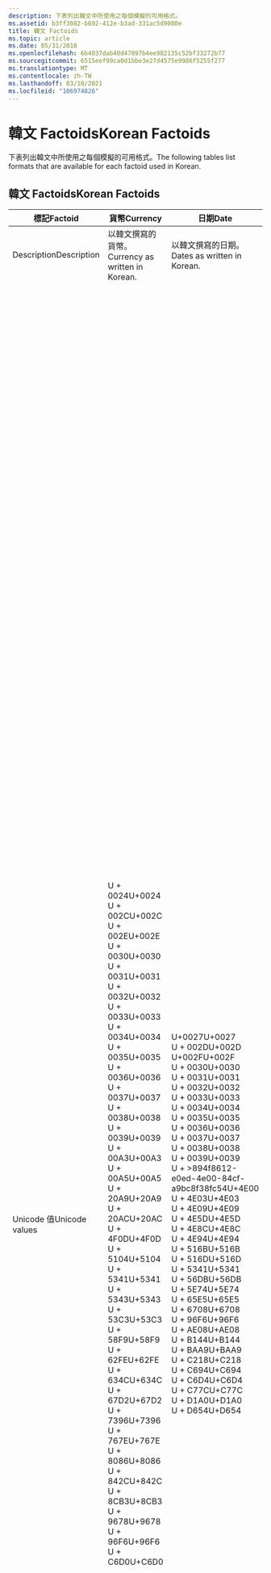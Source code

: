 ```yaml
---
description: 下表列出韓文中所使用之每個模擬的可用格式。
ms.assetid: b3ff3082-b692-412e-b3ad-331ac5d9080e
title: 韓文 Factoids
ms.topic: article
ms.date: 05/31/2018
ms.openlocfilehash: 6b4037dab40d47897b4ee982135c52bf33272b77
ms.sourcegitcommit: 6515eef99ca0d1bbe3e27d4575e9986f5255f277
ms.translationtype: MT
ms.contentlocale: zh-TW
ms.lasthandoff: 03/10/2021
ms.locfileid: "106974826"
---
```

# <a name="korean-factoids"></a><span data-ttu-id="56a8f-103">韓文 Factoids</span><span class="sxs-lookup"><span data-stu-id="56a8f-103">Korean Factoids</span></span>

<span data-ttu-id="56a8f-104">下表列出韓文中所使用之每個模擬的可用格式。</span><span class="sxs-lookup"><span data-stu-id="56a8f-104">The following tables list formats that are available for each factoid used in Korean.</span></span>

## <a name="korean-factoids"></a><span data-ttu-id="56a8f-105">韓文 Factoids</span><span class="sxs-lookup"><span data-stu-id="56a8f-105">Korean Factoids</span></span>



| <span data-ttu-id="56a8f-106">標記</span><span class="sxs-lookup"><span data-stu-id="56a8f-106">Factoid</span></span>                   | <span data-ttu-id="56a8f-107">**貨幣**</span><span class="sxs-lookup"><span data-stu-id="56a8f-107">**Currency**</span></span>                                                                                                                                                                                                                                                                                                                                                                                                                                                                                                                                                                                                                        | <span data-ttu-id="56a8f-108">**日期**</span><span class="sxs-lookup"><span data-stu-id="56a8f-108">**Date**</span></span>                                                                                                                                                                                                                                                                                                                                                                                                                                                                                                                                                                                                                                                                | <span data-ttu-id="56a8f-109">**拼音字母**</span><span class="sxs-lookup"><span data-stu-id="56a8f-109">**Jamo**</span></span>                                                                                                                                                                                                                                                                                                                                                                                                                                                                                                                                                                                                                                                                                                                                                                                                                                                                                                                                                                                                                                                                                                                                                                                                                                                                                                                                                                                                                                                                                                                                                                                                                                                                                                                                  | <span data-ttu-id="56a8f-110">**Number**</span><span class="sxs-lookup"><span data-stu-id="56a8f-110">**Number**</span></span>                                                                                                                                                                                                                                                                                                                                                                                                                                                                                                                                                                                                                          |
|---------------------------|-------------------------------------------------------------------------------------------------------------------------------------------------------------------------------------------------------------------------------------------------------------------------------------------------------------------------------------------------------------------------------------------------------------------------------------------------------------------------------------------------------------------------------------------------------------------------------------------------------------------------------------|-------------------------------------------------------------------------------------------------------------------------------------------------------------------------------------------------------------------------------------------------------------------------------------------------------------------------------------------------------------------------------------------------------------------------------------------------------------------------------------------------------------------------------------------------------------------------------------------------------------------------------------------------------------------------|-------------------------------------------------------------------------------------------------------------------------------------------------------------------------------------------------------------------------------------------------------------------------------------------------------------------------------------------------------------------------------------------------------------------------------------------------------------------------------------------------------------------------------------------------------------------------------------------------------------------------------------------------------------------------------------------------------------------------------------------------------------------------------------------------------------------------------------------------------------------------------------------------------------------------------------------------------------------------------------------------------------------------------------------------------------------------------------------------------------------------------------------------------------------------------------------------------------------------------------------------------------------------------------------------------------------------------------------------------------------------------------------------------------------------------------------------------------------------------------------------------------------------------------------------------------------------------------------------------------------------------------------------------------------------------------------------------------------------------------------|-------------------------------------------------------------------------------------------------------------------------------------------------------------------------------------------------------------------------------------------------------------------------------------------------------------------------------------------------------------------------------------------------------------------------------------------------------------------------------------------------------------------------------------------------------------------------------------------------------------------------------------|
| <span data-ttu-id="56a8f-111">Description</span><span class="sxs-lookup"><span data-stu-id="56a8f-111">Description</span></span><br/>    | <span data-ttu-id="56a8f-112">以韓文撰寫的貨幣。</span><span class="sxs-lookup"><span data-stu-id="56a8f-112">Currency as written in Korean.</span></span><br/>                                                                                                                                                                                                                                                                                                                                                                                                                                                                                                                                                                                           | <span data-ttu-id="56a8f-113">以韓文撰寫的日期。</span><span class="sxs-lookup"><span data-stu-id="56a8f-113">Dates as written in Korean.</span></span><br/>                                                                                                                                                                                                                                                                                                                                                                                                                                                                                                                                                                                                                                  | <span data-ttu-id="56a8f-114">拼音字母字元。</span><span class="sxs-lookup"><span data-stu-id="56a8f-114">Jamo characters.</span></span><br/>                                                                                                                                                                                                                                                                                                                                                                                                                                                                                                                                                                                                                                                                                                                                                                                                                                                                                                                                                                                                                                                                                                                                                                                                                                                                                                                                                                                                                                                                                                                                                                                                                                                                                                               | <span data-ttu-id="56a8f-115">以韓文撰寫的數位。</span><span class="sxs-lookup"><span data-stu-id="56a8f-115">Numbers as written in Korean.</span></span><br/>                                                                                                                                                                                                                                                                                                                                                                                                                                                                                                                                                                                            |
| <span data-ttu-id="56a8f-116">Unicode 值</span><span class="sxs-lookup"><span data-stu-id="56a8f-116">Unicode values</span></span><br/> | <span data-ttu-id="56a8f-117">U + 0024</span><span class="sxs-lookup"><span data-stu-id="56a8f-117">U+0024</span></span><br/> <span data-ttu-id="56a8f-118">U + 002C</span><span class="sxs-lookup"><span data-stu-id="56a8f-118">U+002C</span></span><br/> <span data-ttu-id="56a8f-119">U + 002E</span><span class="sxs-lookup"><span data-stu-id="56a8f-119">U+002E</span></span><br/> <span data-ttu-id="56a8f-120">U + 0030</span><span class="sxs-lookup"><span data-stu-id="56a8f-120">U+0030</span></span><br/> <span data-ttu-id="56a8f-121">U + 0031</span><span class="sxs-lookup"><span data-stu-id="56a8f-121">U+0031</span></span><br/> <span data-ttu-id="56a8f-122">U + 0032</span><span class="sxs-lookup"><span data-stu-id="56a8f-122">U+0032</span></span><br/> <span data-ttu-id="56a8f-123">U + 0033</span><span class="sxs-lookup"><span data-stu-id="56a8f-123">U+0033</span></span><br/> <span data-ttu-id="56a8f-124">U + 0034</span><span class="sxs-lookup"><span data-stu-id="56a8f-124">U+0034</span></span><br/> <span data-ttu-id="56a8f-125">U + 0035</span><span class="sxs-lookup"><span data-stu-id="56a8f-125">U+0035</span></span><br/> <span data-ttu-id="56a8f-126">U + 0036</span><span class="sxs-lookup"><span data-stu-id="56a8f-126">U+0036</span></span><br/> <span data-ttu-id="56a8f-127">U + 0037</span><span class="sxs-lookup"><span data-stu-id="56a8f-127">U+0037</span></span><br/> <span data-ttu-id="56a8f-128">U + 0038</span><span class="sxs-lookup"><span data-stu-id="56a8f-128">U+0038</span></span><br/> <span data-ttu-id="56a8f-129">U + 0039</span><span class="sxs-lookup"><span data-stu-id="56a8f-129">U+0039</span></span><br/> <span data-ttu-id="56a8f-130">U + 00A3</span><span class="sxs-lookup"><span data-stu-id="56a8f-130">U+00A3</span></span><br/> <span data-ttu-id="56a8f-131">U + 00A5</span><span class="sxs-lookup"><span data-stu-id="56a8f-131">U+00A5</span></span><br/> <span data-ttu-id="56a8f-132">U + 20A9</span><span class="sxs-lookup"><span data-stu-id="56a8f-132">U+20A9</span></span><br/> <span data-ttu-id="56a8f-133">U + 20AC</span><span class="sxs-lookup"><span data-stu-id="56a8f-133">U+20AC</span></span><br/> <span data-ttu-id="56a8f-134">U + 4F0D</span><span class="sxs-lookup"><span data-stu-id="56a8f-134">U+4F0D</span></span><br/> <span data-ttu-id="56a8f-135">U + 5104</span><span class="sxs-lookup"><span data-stu-id="56a8f-135">U+5104</span></span><br/> <span data-ttu-id="56a8f-136">U + 5341</span><span class="sxs-lookup"><span data-stu-id="56a8f-136">U+5341</span></span><br/> <span data-ttu-id="56a8f-137">U + 5343</span><span class="sxs-lookup"><span data-stu-id="56a8f-137">U+5343</span></span><br/> <span data-ttu-id="56a8f-138">U + 53C3</span><span class="sxs-lookup"><span data-stu-id="56a8f-138">U+53C3</span></span><br/> <span data-ttu-id="56a8f-139">U + 58F9</span><span class="sxs-lookup"><span data-stu-id="56a8f-139">U+58F9</span></span><br/> <span data-ttu-id="56a8f-140">U + 62FE</span><span class="sxs-lookup"><span data-stu-id="56a8f-140">U+62FE</span></span><br/> <span data-ttu-id="56a8f-141">U + 634C</span><span class="sxs-lookup"><span data-stu-id="56a8f-141">U+634C</span></span><br/> <span data-ttu-id="56a8f-142">U + 67D2</span><span class="sxs-lookup"><span data-stu-id="56a8f-142">U+67D2</span></span><br/> <span data-ttu-id="56a8f-143">U + 7396</span><span class="sxs-lookup"><span data-stu-id="56a8f-143">U+7396</span></span><br/> <span data-ttu-id="56a8f-144">U + 767E</span><span class="sxs-lookup"><span data-stu-id="56a8f-144">U+767E</span></span><br/> <span data-ttu-id="56a8f-145">U + 8086</span><span class="sxs-lookup"><span data-stu-id="56a8f-145">U+8086</span></span><br/> <span data-ttu-id="56a8f-146">U + 842C</span><span class="sxs-lookup"><span data-stu-id="56a8f-146">U+842C</span></span><br/> <span data-ttu-id="56a8f-147">U + 8CB3</span><span class="sxs-lookup"><span data-stu-id="56a8f-147">U+8CB3</span></span><br/> <span data-ttu-id="56a8f-148">U + 9678</span><span class="sxs-lookup"><span data-stu-id="56a8f-148">U+9678</span></span><br/> <span data-ttu-id="56a8f-149">U + 96F6</span><span class="sxs-lookup"><span data-stu-id="56a8f-149">U+96F6</span></span><br/> <span data-ttu-id="56a8f-150">U + C6D0</span><span class="sxs-lookup"><span data-stu-id="56a8f-150">U+C6D0</span></span><br/> | <span data-ttu-id="56a8f-151">U+0027</span><span class="sxs-lookup"><span data-stu-id="56a8f-151">U+0027</span></span><br/> <span data-ttu-id="56a8f-152">U + 002D</span><span class="sxs-lookup"><span data-stu-id="56a8f-152">U+002D</span></span><br/> <span data-ttu-id="56a8f-153">U+002F</span><span class="sxs-lookup"><span data-stu-id="56a8f-153">U+002F</span></span><br/> <span data-ttu-id="56a8f-154">U + 0030</span><span class="sxs-lookup"><span data-stu-id="56a8f-154">U+0030</span></span><br/> <span data-ttu-id="56a8f-155">U + 0031</span><span class="sxs-lookup"><span data-stu-id="56a8f-155">U+0031</span></span><br/> <span data-ttu-id="56a8f-156">U + 0032</span><span class="sxs-lookup"><span data-stu-id="56a8f-156">U+0032</span></span><br/> <span data-ttu-id="56a8f-157">U + 0033</span><span class="sxs-lookup"><span data-stu-id="56a8f-157">U+0033</span></span><br/> <span data-ttu-id="56a8f-158">U + 0034</span><span class="sxs-lookup"><span data-stu-id="56a8f-158">U+0034</span></span><br/> <span data-ttu-id="56a8f-159">U + 0035</span><span class="sxs-lookup"><span data-stu-id="56a8f-159">U+0035</span></span><br/> <span data-ttu-id="56a8f-160">U + 0036</span><span class="sxs-lookup"><span data-stu-id="56a8f-160">U+0036</span></span><br/> <span data-ttu-id="56a8f-161">U + 0037</span><span class="sxs-lookup"><span data-stu-id="56a8f-161">U+0037</span></span><br/> <span data-ttu-id="56a8f-162">U + 0038</span><span class="sxs-lookup"><span data-stu-id="56a8f-162">U+0038</span></span><br/> <span data-ttu-id="56a8f-163">U + 0039</span><span class="sxs-lookup"><span data-stu-id="56a8f-163">U+0039</span></span><br/> <span data-ttu-id="56a8f-164">U + >894f8612-e0ed-4e00-84cf-a9bc8f38fc54</span><span class="sxs-lookup"><span data-stu-id="56a8f-164">U+4E00</span></span><br/> <span data-ttu-id="56a8f-165">U + 4E03</span><span class="sxs-lookup"><span data-stu-id="56a8f-165">U+4E03</span></span><br/> <span data-ttu-id="56a8f-166">U + 4E09</span><span class="sxs-lookup"><span data-stu-id="56a8f-166">U+4E09</span></span><br/> <span data-ttu-id="56a8f-167">U + 4E5D</span><span class="sxs-lookup"><span data-stu-id="56a8f-167">U+4E5D</span></span><br/> <span data-ttu-id="56a8f-168">U + 4E8C</span><span class="sxs-lookup"><span data-stu-id="56a8f-168">U+4E8C</span></span><br/> <span data-ttu-id="56a8f-169">U + 4E94</span><span class="sxs-lookup"><span data-stu-id="56a8f-169">U+4E94</span></span><br/> <span data-ttu-id="56a8f-170">U + 516B</span><span class="sxs-lookup"><span data-stu-id="56a8f-170">U+516B</span></span><br/> <span data-ttu-id="56a8f-171">U + 516D</span><span class="sxs-lookup"><span data-stu-id="56a8f-171">U+516D</span></span><br/> <span data-ttu-id="56a8f-172">U + 5341</span><span class="sxs-lookup"><span data-stu-id="56a8f-172">U+5341</span></span><br/> <span data-ttu-id="56a8f-173">U + 56DB</span><span class="sxs-lookup"><span data-stu-id="56a8f-173">U+56DB</span></span><br/> <span data-ttu-id="56a8f-174">U + 5E74</span><span class="sxs-lookup"><span data-stu-id="56a8f-174">U+5E74</span></span><br/> <span data-ttu-id="56a8f-175">U + 65E5</span><span class="sxs-lookup"><span data-stu-id="56a8f-175">U+65E5</span></span><br/> <span data-ttu-id="56a8f-176">U + 6708</span><span class="sxs-lookup"><span data-stu-id="56a8f-176">U+6708</span></span><br/> <span data-ttu-id="56a8f-177">U + 96F6</span><span class="sxs-lookup"><span data-stu-id="56a8f-177">U+96F6</span></span><br/> <span data-ttu-id="56a8f-178">U + AE08</span><span class="sxs-lookup"><span data-stu-id="56a8f-178">U+AE08</span></span><br/> <span data-ttu-id="56a8f-179">U + B144</span><span class="sxs-lookup"><span data-stu-id="56a8f-179">U+B144</span></span><br/> <span data-ttu-id="56a8f-180">U + BAA9</span><span class="sxs-lookup"><span data-stu-id="56a8f-180">U+BAA9</span></span><br/> <span data-ttu-id="56a8f-181">U + C218</span><span class="sxs-lookup"><span data-stu-id="56a8f-181">U+C218</span></span><br/> <span data-ttu-id="56a8f-182">U + C694</span><span class="sxs-lookup"><span data-stu-id="56a8f-182">U+C694</span></span><br/> <span data-ttu-id="56a8f-183">U + C6D4</span><span class="sxs-lookup"><span data-stu-id="56a8f-183">U+C6D4</span></span><br/> <span data-ttu-id="56a8f-184">U + C77C</span><span class="sxs-lookup"><span data-stu-id="56a8f-184">U+C77C</span></span><br/> <span data-ttu-id="56a8f-185">U + D1A0</span><span class="sxs-lookup"><span data-stu-id="56a8f-185">U+D1A0</span></span><br/> <span data-ttu-id="56a8f-186">U + D654</span><span class="sxs-lookup"><span data-stu-id="56a8f-186">U+D654</span></span><br/> | <span data-ttu-id="56a8f-187">U + 3131</span><span class="sxs-lookup"><span data-stu-id="56a8f-187">U+3131</span></span><br/> <span data-ttu-id="56a8f-188">U + 3132</span><span class="sxs-lookup"><span data-stu-id="56a8f-188">U+3132</span></span><br/> <span data-ttu-id="56a8f-189">U + 3133</span><span class="sxs-lookup"><span data-stu-id="56a8f-189">U+3133</span></span><br/> <span data-ttu-id="56a8f-190">U + 3134</span><span class="sxs-lookup"><span data-stu-id="56a8f-190">U+3134</span></span><br/> <span data-ttu-id="56a8f-191">U + 3135</span><span class="sxs-lookup"><span data-stu-id="56a8f-191">U+3135</span></span><br/> <span data-ttu-id="56a8f-192">U + 3136</span><span class="sxs-lookup"><span data-stu-id="56a8f-192">U+3136</span></span><br/> <span data-ttu-id="56a8f-193">U + 3137</span><span class="sxs-lookup"><span data-stu-id="56a8f-193">U+3137</span></span><br/> <span data-ttu-id="56a8f-194">U + 3138</span><span class="sxs-lookup"><span data-stu-id="56a8f-194">U+3138</span></span><br/> <span data-ttu-id="56a8f-195">U + oozie-3139</span><span class="sxs-lookup"><span data-stu-id="56a8f-195">U+3139</span></span><br/> <span data-ttu-id="56a8f-196">U + 313A</span><span class="sxs-lookup"><span data-stu-id="56a8f-196">U+313A</span></span><br/> <span data-ttu-id="56a8f-197">U + 313B</span><span class="sxs-lookup"><span data-stu-id="56a8f-197">U+313B</span></span><br/> <span data-ttu-id="56a8f-198">U + 313C</span><span class="sxs-lookup"><span data-stu-id="56a8f-198">U+313C</span></span><br/> <span data-ttu-id="56a8f-199">U + 313D</span><span class="sxs-lookup"><span data-stu-id="56a8f-199">U+313D</span></span><br/> <span data-ttu-id="56a8f-200">U + 313E</span><span class="sxs-lookup"><span data-stu-id="56a8f-200">U+313E</span></span><br/> <span data-ttu-id="56a8f-201">U + 313F</span><span class="sxs-lookup"><span data-stu-id="56a8f-201">U+313F</span></span><br/> <span data-ttu-id="56a8f-202">U + 3140</span><span class="sxs-lookup"><span data-stu-id="56a8f-202">U+3140</span></span><br/> <span data-ttu-id="56a8f-203">U + 3141</span><span class="sxs-lookup"><span data-stu-id="56a8f-203">U+3141</span></span><br/> <span data-ttu-id="56a8f-204">U + 3142</span><span class="sxs-lookup"><span data-stu-id="56a8f-204">U+3142</span></span><br/> <span data-ttu-id="56a8f-205">U + 3143</span><span class="sxs-lookup"><span data-stu-id="56a8f-205">U+3143</span></span><br/> <span data-ttu-id="56a8f-206">U + 3144</span><span class="sxs-lookup"><span data-stu-id="56a8f-206">U+3144</span></span><br/> <span data-ttu-id="56a8f-207">U + 3145</span><span class="sxs-lookup"><span data-stu-id="56a8f-207">U+3145</span></span><br/> <span data-ttu-id="56a8f-208">U + 3146</span><span class="sxs-lookup"><span data-stu-id="56a8f-208">U+3146</span></span><br/> <span data-ttu-id="56a8f-209">U + 3147</span><span class="sxs-lookup"><span data-stu-id="56a8f-209">U+3147</span></span><br/> <span data-ttu-id="56a8f-210">U + 3148</span><span class="sxs-lookup"><span data-stu-id="56a8f-210">U+3148</span></span><br/> <span data-ttu-id="56a8f-211">U + 3149</span><span class="sxs-lookup"><span data-stu-id="56a8f-211">U+3149</span></span><br/> <span data-ttu-id="56a8f-212">U + 314A</span><span class="sxs-lookup"><span data-stu-id="56a8f-212">U+314A</span></span><br/> <span data-ttu-id="56a8f-213">U + 314B</span><span class="sxs-lookup"><span data-stu-id="56a8f-213">U+314B</span></span><br/> <span data-ttu-id="56a8f-214">U + 314C</span><span class="sxs-lookup"><span data-stu-id="56a8f-214">U+314C</span></span><br/> <span data-ttu-id="56a8f-215">U + 314D</span><span class="sxs-lookup"><span data-stu-id="56a8f-215">U+314D</span></span><br/> <span data-ttu-id="56a8f-216">U + 314E</span><span class="sxs-lookup"><span data-stu-id="56a8f-216">U+314E</span></span><br/> <span data-ttu-id="56a8f-217">U + 314F</span><span class="sxs-lookup"><span data-stu-id="56a8f-217">U+314F</span></span><br/> <span data-ttu-id="56a8f-218">U + 3150</span><span class="sxs-lookup"><span data-stu-id="56a8f-218">U+3150</span></span><br/> <span data-ttu-id="56a8f-219">U + 3151</span><span class="sxs-lookup"><span data-stu-id="56a8f-219">U+3151</span></span><br/> <span data-ttu-id="56a8f-220">U + 3152</span><span class="sxs-lookup"><span data-stu-id="56a8f-220">U+3152</span></span><br/> <span data-ttu-id="56a8f-221">U + 3153</span><span class="sxs-lookup"><span data-stu-id="56a8f-221">U+3153</span></span><br/> <span data-ttu-id="56a8f-222">U + 3154</span><span class="sxs-lookup"><span data-stu-id="56a8f-222">U+3154</span></span><br/> <span data-ttu-id="56a8f-223">U + 3155</span><span class="sxs-lookup"><span data-stu-id="56a8f-223">U+3155</span></span><br/> <span data-ttu-id="56a8f-224">U + 3156</span><span class="sxs-lookup"><span data-stu-id="56a8f-224">U+3156</span></span><br/> <span data-ttu-id="56a8f-225">U + 3157</span><span class="sxs-lookup"><span data-stu-id="56a8f-225">U+3157</span></span><br/> <span data-ttu-id="56a8f-226">U + 3158</span><span class="sxs-lookup"><span data-stu-id="56a8f-226">U+3158</span></span><br/> <span data-ttu-id="56a8f-227">U + 3159</span><span class="sxs-lookup"><span data-stu-id="56a8f-227">U+3159</span></span><br/> <span data-ttu-id="56a8f-228">U + 315A</span><span class="sxs-lookup"><span data-stu-id="56a8f-228">U+315A</span></span><br/> <span data-ttu-id="56a8f-229">U + 315B</span><span class="sxs-lookup"><span data-stu-id="56a8f-229">U+315B</span></span><br/> <span data-ttu-id="56a8f-230">U + 315C</span><span class="sxs-lookup"><span data-stu-id="56a8f-230">U+315C</span></span><br/> <span data-ttu-id="56a8f-231">U + 315D</span><span class="sxs-lookup"><span data-stu-id="56a8f-231">U+315D</span></span><br/> <span data-ttu-id="56a8f-232">U + 315E</span><span class="sxs-lookup"><span data-stu-id="56a8f-232">U+315E</span></span><br/> <span data-ttu-id="56a8f-233">U + 315F</span><span class="sxs-lookup"><span data-stu-id="56a8f-233">U+315F</span></span><br/> <span data-ttu-id="56a8f-234">U + 3160</span><span class="sxs-lookup"><span data-stu-id="56a8f-234">U+3160</span></span><br/> <span data-ttu-id="56a8f-235">U + 3161</span><span class="sxs-lookup"><span data-stu-id="56a8f-235">U+3161</span></span><br/> <span data-ttu-id="56a8f-236">U + 3162</span><span class="sxs-lookup"><span data-stu-id="56a8f-236">U+3162</span></span><br/> <span data-ttu-id="56a8f-237">U + 3163</span><span class="sxs-lookup"><span data-stu-id="56a8f-237">U+3163</span></span><br/> <span data-ttu-id="56a8f-238">U + 3165</span><span class="sxs-lookup"><span data-stu-id="56a8f-238">U+3165</span></span><br/> <span data-ttu-id="56a8f-239">U + 3166</span><span class="sxs-lookup"><span data-stu-id="56a8f-239">U+3166</span></span><br/> <span data-ttu-id="56a8f-240">U + 3167</span><span class="sxs-lookup"><span data-stu-id="56a8f-240">U+3167</span></span><br/> <span data-ttu-id="56a8f-241">U + 3168</span><span class="sxs-lookup"><span data-stu-id="56a8f-241">U+3168</span></span><br/> <span data-ttu-id="56a8f-242">U + 3169</span><span class="sxs-lookup"><span data-stu-id="56a8f-242">U+3169</span></span><br/> <span data-ttu-id="56a8f-243">U + 316A</span><span class="sxs-lookup"><span data-stu-id="56a8f-243">U+316A</span></span><br/> <span data-ttu-id="56a8f-244">U + 316B</span><span class="sxs-lookup"><span data-stu-id="56a8f-244">U+316B</span></span><br/> <span data-ttu-id="56a8f-245">U + 316C</span><span class="sxs-lookup"><span data-stu-id="56a8f-245">U+316C</span></span><br/> <span data-ttu-id="56a8f-246">U + 316D</span><span class="sxs-lookup"><span data-stu-id="56a8f-246">U+316D</span></span><br/> <span data-ttu-id="56a8f-247">U + 316E</span><span class="sxs-lookup"><span data-stu-id="56a8f-247">U+316E</span></span><br/> <span data-ttu-id="56a8f-248">U + 316F</span><span class="sxs-lookup"><span data-stu-id="56a8f-248">U+316F</span></span><br/> <span data-ttu-id="56a8f-249">U + 3170</span><span class="sxs-lookup"><span data-stu-id="56a8f-249">U+3170</span></span><br/> <span data-ttu-id="56a8f-250">U + 3171</span><span class="sxs-lookup"><span data-stu-id="56a8f-250">U+3171</span></span><br/> <span data-ttu-id="56a8f-251">U + 3172</span><span class="sxs-lookup"><span data-stu-id="56a8f-251">U+3172</span></span><br/> <span data-ttu-id="56a8f-252">U + 3173</span><span class="sxs-lookup"><span data-stu-id="56a8f-252">U+3173</span></span><br/> <span data-ttu-id="56a8f-253">U + 3174</span><span class="sxs-lookup"><span data-stu-id="56a8f-253">U+3174</span></span><br/> <span data-ttu-id="56a8f-254">U + 3175</span><span class="sxs-lookup"><span data-stu-id="56a8f-254">U+3175</span></span><br/> <span data-ttu-id="56a8f-255">U + 3176</span><span class="sxs-lookup"><span data-stu-id="56a8f-255">U+3176</span></span><br/> <span data-ttu-id="56a8f-256">U + 3177</span><span class="sxs-lookup"><span data-stu-id="56a8f-256">U+3177</span></span><br/> <span data-ttu-id="56a8f-257">U + 3178</span><span class="sxs-lookup"><span data-stu-id="56a8f-257">U+3178</span></span><br/> <span data-ttu-id="56a8f-258">U + 3179</span><span class="sxs-lookup"><span data-stu-id="56a8f-258">U+3179</span></span><br/> <span data-ttu-id="56a8f-259">U + 317A</span><span class="sxs-lookup"><span data-stu-id="56a8f-259">U+317A</span></span><br/> <span data-ttu-id="56a8f-260">U + 317B</span><span class="sxs-lookup"><span data-stu-id="56a8f-260">U+317B</span></span><br/> <span data-ttu-id="56a8f-261">U + 317C</span><span class="sxs-lookup"><span data-stu-id="56a8f-261">U+317C</span></span><br/> <span data-ttu-id="56a8f-262">U + 317D</span><span class="sxs-lookup"><span data-stu-id="56a8f-262">U+317D</span></span><br/> <span data-ttu-id="56a8f-263">U + 317E</span><span class="sxs-lookup"><span data-stu-id="56a8f-263">U+317E</span></span><br/> <span data-ttu-id="56a8f-264">U + 317F</span><span class="sxs-lookup"><span data-stu-id="56a8f-264">U+317F</span></span><br/> <span data-ttu-id="56a8f-265">U + 3180</span><span class="sxs-lookup"><span data-stu-id="56a8f-265">U+3180</span></span><br/> <span data-ttu-id="56a8f-266">U + 3181</span><span class="sxs-lookup"><span data-stu-id="56a8f-266">U+3181</span></span><br/> <span data-ttu-id="56a8f-267">U + 3182</span><span class="sxs-lookup"><span data-stu-id="56a8f-267">U+3182</span></span><br/> <span data-ttu-id="56a8f-268">U + 3183</span><span class="sxs-lookup"><span data-stu-id="56a8f-268">U+3183</span></span><br/> <span data-ttu-id="56a8f-269">U + 3184</span><span class="sxs-lookup"><span data-stu-id="56a8f-269">U+3184</span></span><br/> <span data-ttu-id="56a8f-270">U + 3185</span><span class="sxs-lookup"><span data-stu-id="56a8f-270">U+3185</span></span><br/> <span data-ttu-id="56a8f-271">U + 3186</span><span class="sxs-lookup"><span data-stu-id="56a8f-271">U+3186</span></span><br/> <span data-ttu-id="56a8f-272">U + 3187</span><span class="sxs-lookup"><span data-stu-id="56a8f-272">U+3187</span></span><br/> <span data-ttu-id="56a8f-273">U + 3188</span><span class="sxs-lookup"><span data-stu-id="56a8f-273">U+3188</span></span><br/> <span data-ttu-id="56a8f-274">U + 3189</span><span class="sxs-lookup"><span data-stu-id="56a8f-274">U+3189</span></span><br/> <span data-ttu-id="56a8f-275">U + 318A</span><span class="sxs-lookup"><span data-stu-id="56a8f-275">U+318A</span></span><br/> <span data-ttu-id="56a8f-276">U + 318B</span><span class="sxs-lookup"><span data-stu-id="56a8f-276">U+318B</span></span><br/> <span data-ttu-id="56a8f-277">U + 318C</span><span class="sxs-lookup"><span data-stu-id="56a8f-277">U+318C</span></span><br/> <span data-ttu-id="56a8f-278">U + 318D</span><span class="sxs-lookup"><span data-stu-id="56a8f-278">U+318D</span></span><br/> <span data-ttu-id="56a8f-279">U + 318E</span><span class="sxs-lookup"><span data-stu-id="56a8f-279">U+318E</span></span><br/> | <span data-ttu-id="56a8f-280">U + 0024</span><span class="sxs-lookup"><span data-stu-id="56a8f-280">U+0024</span></span><br/> <span data-ttu-id="56a8f-281">U + 0025</span><span class="sxs-lookup"><span data-stu-id="56a8f-281">U+0025</span></span><br/> <span data-ttu-id="56a8f-282">U + 0028</span><span class="sxs-lookup"><span data-stu-id="56a8f-282">U+0028</span></span><br/> <span data-ttu-id="56a8f-283">U + 0029</span><span class="sxs-lookup"><span data-stu-id="56a8f-283">U+0029</span></span><br/> <span data-ttu-id="56a8f-284">U + 002A</span><span class="sxs-lookup"><span data-stu-id="56a8f-284">U+002A</span></span><br/> <span data-ttu-id="56a8f-285">U + 002B</span><span class="sxs-lookup"><span data-stu-id="56a8f-285">U+002B</span></span><br/> <span data-ttu-id="56a8f-286">U + 002C</span><span class="sxs-lookup"><span data-stu-id="56a8f-286">U+002C</span></span><br/> <span data-ttu-id="56a8f-287">U + 002D</span><span class="sxs-lookup"><span data-stu-id="56a8f-287">U+002D</span></span><br/> <span data-ttu-id="56a8f-288">U + 002E</span><span class="sxs-lookup"><span data-stu-id="56a8f-288">U+002E</span></span><br/> <span data-ttu-id="56a8f-289">U+002F</span><span class="sxs-lookup"><span data-stu-id="56a8f-289">U+002F</span></span><br/> <span data-ttu-id="56a8f-290">U + 0030</span><span class="sxs-lookup"><span data-stu-id="56a8f-290">U+0030</span></span><br/> <span data-ttu-id="56a8f-291">U + 0031</span><span class="sxs-lookup"><span data-stu-id="56a8f-291">U+0031</span></span><br/> <span data-ttu-id="56a8f-292">U + 0032</span><span class="sxs-lookup"><span data-stu-id="56a8f-292">U+0032</span></span><br/> <span data-ttu-id="56a8f-293">U + 0033</span><span class="sxs-lookup"><span data-stu-id="56a8f-293">U+0033</span></span><br/> <span data-ttu-id="56a8f-294">U + 0034</span><span class="sxs-lookup"><span data-stu-id="56a8f-294">U+0034</span></span><br/> <span data-ttu-id="56a8f-295">U + 0035</span><span class="sxs-lookup"><span data-stu-id="56a8f-295">U+0035</span></span><br/> <span data-ttu-id="56a8f-296">U + 0036</span><span class="sxs-lookup"><span data-stu-id="56a8f-296">U+0036</span></span><br/> <span data-ttu-id="56a8f-297">U + 0037</span><span class="sxs-lookup"><span data-stu-id="56a8f-297">U+0037</span></span><br/> <span data-ttu-id="56a8f-298">U + 0038</span><span class="sxs-lookup"><span data-stu-id="56a8f-298">U+0038</span></span><br/> <span data-ttu-id="56a8f-299">U + 0039</span><span class="sxs-lookup"><span data-stu-id="56a8f-299">U+0039</span></span><br/> <span data-ttu-id="56a8f-300">U + 003A</span><span class="sxs-lookup"><span data-stu-id="56a8f-300">U+003A</span></span><br/> <span data-ttu-id="56a8f-301">U + 003C</span><span class="sxs-lookup"><span data-stu-id="56a8f-301">U+003C</span></span><br/> <span data-ttu-id="56a8f-302">U + 003D</span><span class="sxs-lookup"><span data-stu-id="56a8f-302">U+003D</span></span><br/> <span data-ttu-id="56a8f-303">U + 003E</span><span class="sxs-lookup"><span data-stu-id="56a8f-303">U+003E</span></span><br/> <span data-ttu-id="56a8f-304">U + 005E</span><span class="sxs-lookup"><span data-stu-id="56a8f-304">U+005E</span></span><br/> <span data-ttu-id="56a8f-305">U + 007B</span><span class="sxs-lookup"><span data-stu-id="56a8f-305">U+007B</span></span><br/> <span data-ttu-id="56a8f-306">U + 007D</span><span class="sxs-lookup"><span data-stu-id="56a8f-306">U+007D</span></span><br/> <span data-ttu-id="56a8f-307">U + 00A3</span><span class="sxs-lookup"><span data-stu-id="56a8f-307">U+00A3</span></span><br/> <span data-ttu-id="56a8f-308">U + 00A5</span><span class="sxs-lookup"><span data-stu-id="56a8f-308">U+00A5</span></span><br/> <span data-ttu-id="56a8f-309">U + 00D7</span><span class="sxs-lookup"><span data-stu-id="56a8f-309">U+00D7</span></span><br/> <span data-ttu-id="56a8f-310">U + 00F7</span><span class="sxs-lookup"><span data-stu-id="56a8f-310">U+00F7</span></span><br/> <span data-ttu-id="56a8f-311">U + 20A9</span><span class="sxs-lookup"><span data-stu-id="56a8f-311">U+20A9</span></span><br/> <span data-ttu-id="56a8f-312">U + 20AC</span><span class="sxs-lookup"><span data-stu-id="56a8f-312">U+20AC</span></span><br/> <span data-ttu-id="56a8f-313">U + 25B3</span><span class="sxs-lookup"><span data-stu-id="56a8f-313">U+25B3</span></span><br/> |



 

## <a name="korean-factoids-part-2"></a><span data-ttu-id="56a8f-314">韓文 Factoids，第2部分</span><span class="sxs-lookup"><span data-stu-id="56a8f-314">Korean Factoids, part 2</span></span>



| <span data-ttu-id="56a8f-315">標記</span><span class="sxs-lookup"><span data-stu-id="56a8f-315">Factoid</span></span>                   | <span data-ttu-id="56a8f-316">**Telephone**</span><span class="sxs-lookup"><span data-stu-id="56a8f-316">**Telephone**</span></span>                                                                                                                                                                                                                                                                                                                                                                                                                                                                                                                                                                                                                                                                                                                                                                                                                                         | <span data-ttu-id="56a8f-317">**Time**</span><span class="sxs-lookup"><span data-stu-id="56a8f-317">**Time**</span></span>                                                                                                                                                                                                                                                                                                                                                                                                                                                                                                                                                                                                                            | <span data-ttu-id="56a8f-318">**KanjiCommon**</span><span class="sxs-lookup"><span data-stu-id="56a8f-318">**KanjiCommon**</span></span>                                                          | <span data-ttu-id="56a8f-319">**HangulCommon**</span><span class="sxs-lookup"><span data-stu-id="56a8f-319">**HangulCommon**</span></span>                                                          |
|---------------------------|-------------------------------------------------------------------------------------------------------------------------------------------------------------------------------------------------------------------------------------------------------------------------------------------------------------------------------------------------------------------------------------------------------------------------------------------------------------------------------------------------------------------------------------------------------------------------------------------------------------------------------------------------------------------------------------------------------------------------------------------------------------------------------------------------------------------------------------------------------|-------------------------------------------------------------------------------------------------------------------------------------------------------------------------------------------------------------------------------------------------------------------------------------------------------------------------------------------------------------------------------------------------------------------------------------------------------------------------------------------------------------------------------------------------------------------------------------------------------------------------------------|--------------------------------------------------------------------------|---------------------------------------------------------------------------|
| <span data-ttu-id="56a8f-320">Description</span><span class="sxs-lookup"><span data-stu-id="56a8f-320">Description</span></span><br/>    | <span data-ttu-id="56a8f-321">以韓文撰寫的電話號碼。</span><span class="sxs-lookup"><span data-stu-id="56a8f-321">Phone numbers as written in Korean.</span></span><br/>                                                                                                                                                                                                                                                                                                                                                                                                                                                                                                                                                                                                                                                                                                                                                                                                        | <span data-ttu-id="56a8f-322">以韓文撰寫的時間。</span><span class="sxs-lookup"><span data-stu-id="56a8f-322">Time as written in Korean.</span></span><br/>                                                                                                                                                                                                                                                                                                                                                                                                                                                                                                                                                                                               | <span data-ttu-id="56a8f-323">使用於 KS X 1001 中所定義的常用中文字元。</span><span class="sxs-lookup"><span data-stu-id="56a8f-323">Frequently used Hanja characters as defined in the KS X 1001.</span></span><br/> | <span data-ttu-id="56a8f-324">使用於 KS X 1001 中所定義的常用韓文字元。</span><span class="sxs-lookup"><span data-stu-id="56a8f-324">Frequently used Hangul characters as defined in the KS X 1001.</span></span><br/> |
| <span data-ttu-id="56a8f-325">Unicode 值</span><span class="sxs-lookup"><span data-stu-id="56a8f-325">Unicode values</span></span><br/> | <span data-ttu-id="56a8f-326">U + 0028</span><span class="sxs-lookup"><span data-stu-id="56a8f-326">U+0028</span></span><br/> <span data-ttu-id="56a8f-327">U + 0029</span><span class="sxs-lookup"><span data-stu-id="56a8f-327">U+0029</span></span><br/> <span data-ttu-id="56a8f-328">U + 002B</span><span class="sxs-lookup"><span data-stu-id="56a8f-328">U+002B</span></span><br/> <span data-ttu-id="56a8f-329">U + 002D</span><span class="sxs-lookup"><span data-stu-id="56a8f-329">U+002D</span></span><br/> <span data-ttu-id="56a8f-330">U + 002E</span><span class="sxs-lookup"><span data-stu-id="56a8f-330">U+002E</span></span><br/> <span data-ttu-id="56a8f-331">U + 0030</span><span class="sxs-lookup"><span data-stu-id="56a8f-331">U+0030</span></span><br/> <span data-ttu-id="56a8f-332">U + 0031</span><span class="sxs-lookup"><span data-stu-id="56a8f-332">U+0031</span></span><br/> <span data-ttu-id="56a8f-333">U + 0032</span><span class="sxs-lookup"><span data-stu-id="56a8f-333">U+0032</span></span><br/> <span data-ttu-id="56a8f-334">U + 0033</span><span class="sxs-lookup"><span data-stu-id="56a8f-334">U+0033</span></span><br/> <span data-ttu-id="56a8f-335">U + 0034</span><span class="sxs-lookup"><span data-stu-id="56a8f-335">U+0034</span></span><br/> <span data-ttu-id="56a8f-336">U + 0035</span><span class="sxs-lookup"><span data-stu-id="56a8f-336">U+0035</span></span><br/> <span data-ttu-id="56a8f-337">U + 0036</span><span class="sxs-lookup"><span data-stu-id="56a8f-337">U+0036</span></span><br/> <span data-ttu-id="56a8f-338">U + 0037</span><span class="sxs-lookup"><span data-stu-id="56a8f-338">U+0037</span></span><br/> <span data-ttu-id="56a8f-339">U + 0038</span><span class="sxs-lookup"><span data-stu-id="56a8f-339">U+0038</span></span><br/> <span data-ttu-id="56a8f-340">U + 0039</span><span class="sxs-lookup"><span data-stu-id="56a8f-340">U+0039</span></span><br/> <span data-ttu-id="56a8f-341">U + 003A</span><span class="sxs-lookup"><span data-stu-id="56a8f-341">U+003A</span></span><br/> <span data-ttu-id="56a8f-342">U + 0041</span><span class="sxs-lookup"><span data-stu-id="56a8f-342">U+0041</span></span><br/> <span data-ttu-id="56a8f-343">U + 0042</span><span class="sxs-lookup"><span data-stu-id="56a8f-343">U+0042</span></span><br/> <span data-ttu-id="56a8f-344">U + 0043</span><span class="sxs-lookup"><span data-stu-id="56a8f-344">U+0043</span></span><br/> <span data-ttu-id="56a8f-345">U + 0044</span><span class="sxs-lookup"><span data-stu-id="56a8f-345">U+0044</span></span><br/> <span data-ttu-id="56a8f-346">U + 0045</span><span class="sxs-lookup"><span data-stu-id="56a8f-346">U+0045</span></span><br/> <span data-ttu-id="56a8f-347">U + 0046</span><span class="sxs-lookup"><span data-stu-id="56a8f-347">U+0046</span></span><br/> <span data-ttu-id="56a8f-348">U + 0047</span><span class="sxs-lookup"><span data-stu-id="56a8f-348">U+0047</span></span><br/> <span data-ttu-id="56a8f-349">U + 0048</span><span class="sxs-lookup"><span data-stu-id="56a8f-349">U+0048</span></span><br/> <span data-ttu-id="56a8f-350">U + 0049</span><span class="sxs-lookup"><span data-stu-id="56a8f-350">U+0049</span></span><br/> <span data-ttu-id="56a8f-351">U + 004A</span><span class="sxs-lookup"><span data-stu-id="56a8f-351">U+004A</span></span><br/> <span data-ttu-id="56a8f-352">U + 004B</span><span class="sxs-lookup"><span data-stu-id="56a8f-352">U+004B</span></span><br/> <span data-ttu-id="56a8f-353">U + 004C</span><span class="sxs-lookup"><span data-stu-id="56a8f-353">U+004C</span></span><br/> <span data-ttu-id="56a8f-354">U + 004D</span><span class="sxs-lookup"><span data-stu-id="56a8f-354">U+004D</span></span><br/> <span data-ttu-id="56a8f-355">U + 004E</span><span class="sxs-lookup"><span data-stu-id="56a8f-355">U+004E</span></span><br/> <span data-ttu-id="56a8f-356">U + 004F</span><span class="sxs-lookup"><span data-stu-id="56a8f-356">U+004F</span></span><br/> <span data-ttu-id="56a8f-357">U + 0050</span><span class="sxs-lookup"><span data-stu-id="56a8f-357">U+0050</span></span><br/> <span data-ttu-id="56a8f-358">U + 0051</span><span class="sxs-lookup"><span data-stu-id="56a8f-358">U+0051</span></span><br/> <span data-ttu-id="56a8f-359">U + 0052</span><span class="sxs-lookup"><span data-stu-id="56a8f-359">U+0052</span></span><br/> <span data-ttu-id="56a8f-360">U + 0053</span><span class="sxs-lookup"><span data-stu-id="56a8f-360">U+0053</span></span><br/> <span data-ttu-id="56a8f-361">U + 0054</span><span class="sxs-lookup"><span data-stu-id="56a8f-361">U+0054</span></span><br/> <span data-ttu-id="56a8f-362">U + 0055</span><span class="sxs-lookup"><span data-stu-id="56a8f-362">U+0055</span></span><br/> <span data-ttu-id="56a8f-363">U + 0056</span><span class="sxs-lookup"><span data-stu-id="56a8f-363">U+0056</span></span><br/> <span data-ttu-id="56a8f-364">U + 0057</span><span class="sxs-lookup"><span data-stu-id="56a8f-364">U+0057</span></span><br/> <span data-ttu-id="56a8f-365">U + 0058</span><span class="sxs-lookup"><span data-stu-id="56a8f-365">U+0058</span></span><br/> <span data-ttu-id="56a8f-366">U + 0059</span><span class="sxs-lookup"><span data-stu-id="56a8f-366">U+0059</span></span><br/> <span data-ttu-id="56a8f-367">U + 005A</span><span class="sxs-lookup"><span data-stu-id="56a8f-367">U+005A</span></span><br/> <span data-ttu-id="56a8f-368">U + AD50</span><span class="sxs-lookup"><span data-stu-id="56a8f-368">U+AD50</span></span><br/> <span data-ttu-id="56a8f-369">U + D658</span><span class="sxs-lookup"><span data-stu-id="56a8f-369">U+D658</span></span><br/> <span data-ttu-id="56a8f-370">EXT</span><span class="sxs-lookup"><span data-stu-id="56a8f-370">EXT</span></span><br/> <span data-ttu-id="56a8f-371">內線</span><span class="sxs-lookup"><span data-stu-id="56a8f-371">ext</span></span><br/> | <span data-ttu-id="56a8f-372">U + 002E</span><span class="sxs-lookup"><span data-stu-id="56a8f-372">U+002E</span></span><br/> <span data-ttu-id="56a8f-373">U + 0030</span><span class="sxs-lookup"><span data-stu-id="56a8f-373">U+0030</span></span><br/> <span data-ttu-id="56a8f-374">U + 0031</span><span class="sxs-lookup"><span data-stu-id="56a8f-374">U+0031</span></span><br/> <span data-ttu-id="56a8f-375">U + 0032</span><span class="sxs-lookup"><span data-stu-id="56a8f-375">U+0032</span></span><br/> <span data-ttu-id="56a8f-376">U + 0033</span><span class="sxs-lookup"><span data-stu-id="56a8f-376">U+0033</span></span><br/> <span data-ttu-id="56a8f-377">U + 0034</span><span class="sxs-lookup"><span data-stu-id="56a8f-377">U+0034</span></span><br/> <span data-ttu-id="56a8f-378">U + 0035</span><span class="sxs-lookup"><span data-stu-id="56a8f-378">U+0035</span></span><br/> <span data-ttu-id="56a8f-379">U + 0036</span><span class="sxs-lookup"><span data-stu-id="56a8f-379">U+0036</span></span><br/> <span data-ttu-id="56a8f-380">U + 0037</span><span class="sxs-lookup"><span data-stu-id="56a8f-380">U+0037</span></span><br/> <span data-ttu-id="56a8f-381">U + 0038</span><span class="sxs-lookup"><span data-stu-id="56a8f-381">U+0038</span></span><br/> <span data-ttu-id="56a8f-382">U + 0039</span><span class="sxs-lookup"><span data-stu-id="56a8f-382">U+0039</span></span><br/> <span data-ttu-id="56a8f-383">U + 003A</span><span class="sxs-lookup"><span data-stu-id="56a8f-383">U+003A</span></span><br/> <span data-ttu-id="56a8f-384">U + 0041</span><span class="sxs-lookup"><span data-stu-id="56a8f-384">U+0041</span></span><br/> <span data-ttu-id="56a8f-385">U + 004D</span><span class="sxs-lookup"><span data-stu-id="56a8f-385">U+004D</span></span><br/> <span data-ttu-id="56a8f-386">U + 0050</span><span class="sxs-lookup"><span data-stu-id="56a8f-386">U+0050</span></span><br/> <span data-ttu-id="56a8f-387">U + 0061</span><span class="sxs-lookup"><span data-stu-id="56a8f-387">U+0061</span></span><br/> <span data-ttu-id="56a8f-388">U + 006D</span><span class="sxs-lookup"><span data-stu-id="56a8f-388">U+006D</span></span><br/> <span data-ttu-id="56a8f-389">U + 0070</span><span class="sxs-lookup"><span data-stu-id="56a8f-389">U+0070</span></span><br/> <span data-ttu-id="56a8f-390">U + >894f8612-e0ed-4e00-84cf-a9bc8f38fc54</span><span class="sxs-lookup"><span data-stu-id="56a8f-390">U+4E00</span></span><br/> <span data-ttu-id="56a8f-391">U + 4E03</span><span class="sxs-lookup"><span data-stu-id="56a8f-391">U+4E03</span></span><br/> <span data-ttu-id="56a8f-392">U + 4E09</span><span class="sxs-lookup"><span data-stu-id="56a8f-392">U+4E09</span></span><br/> <span data-ttu-id="56a8f-393">U + 4E5D</span><span class="sxs-lookup"><span data-stu-id="56a8f-393">U+4E5D</span></span><br/> <span data-ttu-id="56a8f-394">U + 4E8C</span><span class="sxs-lookup"><span data-stu-id="56a8f-394">U+4E8C</span></span><br/> <span data-ttu-id="56a8f-395">U + 4E94</span><span class="sxs-lookup"><span data-stu-id="56a8f-395">U+4E94</span></span><br/> <span data-ttu-id="56a8f-396">U + 516B</span><span class="sxs-lookup"><span data-stu-id="56a8f-396">U+516B</span></span><br/> <span data-ttu-id="56a8f-397">U + 516D</span><span class="sxs-lookup"><span data-stu-id="56a8f-397">U+516D</span></span><br/> <span data-ttu-id="56a8f-398">U + 5341</span><span class="sxs-lookup"><span data-stu-id="56a8f-398">U+5341</span></span><br/> <span data-ttu-id="56a8f-399">U + 56DB</span><span class="sxs-lookup"><span data-stu-id="56a8f-399">U+56DB</span></span><br/> <span data-ttu-id="56a8f-400">U + 96F6</span><span class="sxs-lookup"><span data-stu-id="56a8f-400">U+96F6</span></span><br/> <span data-ttu-id="56a8f-401">U + BD84</span><span class="sxs-lookup"><span data-stu-id="56a8f-401">U+BD84</span></span><br/> <span data-ttu-id="56a8f-402">U + C2DC</span><span class="sxs-lookup"><span data-stu-id="56a8f-402">U+C2DC</span></span><br/> <span data-ttu-id="56a8f-403">U + C624</span><span class="sxs-lookup"><span data-stu-id="56a8f-403">U+C624</span></span><br/> <span data-ttu-id="56a8f-404">U + C804</span><span class="sxs-lookup"><span data-stu-id="56a8f-404">U+C804</span></span><br/> <span data-ttu-id="56a8f-405">U + D6C4</span><span class="sxs-lookup"><span data-stu-id="56a8f-405">U+D6C4</span></span><br/> | <span data-ttu-id="56a8f-406">大約4500個字元，如標準中所定義。</span><span class="sxs-lookup"><span data-stu-id="56a8f-406">Approximately 4,500 characters as defined in the standard.</span></span><br/>    | <span data-ttu-id="56a8f-407">大約2500個字元，如標準中所定義。</span><span class="sxs-lookup"><span data-stu-id="56a8f-407">Approximately 2,500 characters as defined in the standard.</span></span><br/>     |



 

## <a name="korean-factoids-part-3"></a><span data-ttu-id="56a8f-408">韓文 Factoids，第3部分</span><span class="sxs-lookup"><span data-stu-id="56a8f-408">Korean Factoids, part 3</span></span>



| <span data-ttu-id="56a8f-409">標記</span><span class="sxs-lookup"><span data-stu-id="56a8f-409">Factoid</span></span>                | <span data-ttu-id="56a8f-410">**KoreanCommon**</span><span class="sxs-lookup"><span data-stu-id="56a8f-410">**KoreanCommon**</span></span>                                                                                                                                                  |
|------------------------|-------------------------------------------------------------------------------------------------------------------------------------------------------------------|
| <span data-ttu-id="56a8f-411">Description</span><span class="sxs-lookup"><span data-stu-id="56a8f-411">Description</span></span><br/> | <span data-ttu-id="56a8f-412">所有韓文 **KanjiCommon**、 **HangulCommon** 和 **拼音字母** 字元。</span><span class="sxs-lookup"><span data-stu-id="56a8f-412">All Korean **KanjiCommon**, **HangulCommon**, and **Jamo** characters.</span></span> <span data-ttu-id="56a8f-413">此外，常見的英數位元、標準標點符號及符號。</span><span class="sxs-lookup"><span data-stu-id="56a8f-413">In addition, common alphanumeric characters, standard punctuation, and symbols.</span></span><br/> |



 

## <a name="related-topics"></a><span data-ttu-id="56a8f-414">相關主題</span><span class="sxs-lookup"><span data-stu-id="56a8f-414">Related topics</span></span>

<dl> <dt>

[<span data-ttu-id="56a8f-415">**模擬常數**</span><span class="sxs-lookup"><span data-stu-id="56a8f-415">**Factoid Constants**</span></span>](factoid-constants.md)
</dt> </dl>

 

 




